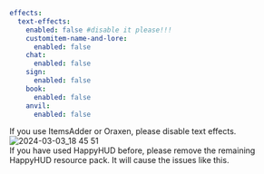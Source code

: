 ``` yaml
effects:
  text-effects:
    enabled: false #disable it please!!!
    customitem-name-and-lore:
      enabled: false
    chat:
      enabled: false
    sign:
      enabled: false
    book:
      enabled: false
    anvil:
      enabled: false
```
If you use ItemsAdder or Oraxen, please disable text effects.  
![2024-03-03_18 45 51](https://github.com/toxicity188/BetterHud/assets/114675706/4f6036d2-facd-4aa2-b873-73d9a77057ad)  
If you have used HappyHUD before, please remove the remaining HappyHUD resource pack. It will cause the issues like this.